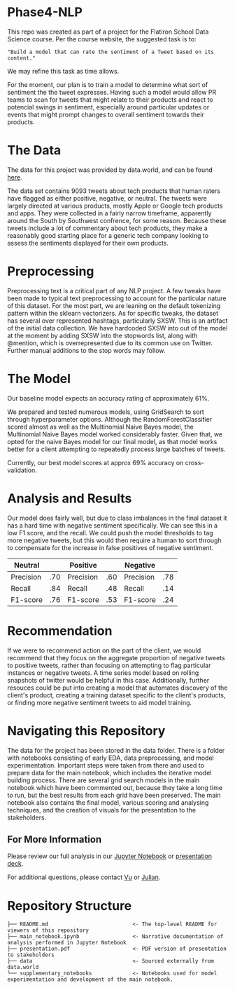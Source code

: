 # Phase4-NLP

This repo was created as part of a project for the Flatiron School Data Science course. Per the course website, the suggested task is to:

    "Build a model that can rate the sentiment of a Tweet based on its content."

We may refine this task as time allows.

For the moment, our plan is to train a model to determine what sort of sentiment the the tweet expresses. Having such a model would allow PR teams to scan for tweets that might relate to their products and react to potencial swings in sentiment, especially around particular updates or events that might prompt changes to overall sentiment towards their products. 

# The Data

The data for this project was provided by data.world, and can be found [here](https://data.world/crowdflower/brands-and-product-emotions).

The data set contains 9093 tweets about tech products that human raters have flagged as either positive, negative, or neutral. The tweets were largely directed at various products, mostly Apple or Google tech products and apps. They were collected in a fairly narrow timeframe, apparently around the South by Southwest confrence, for some reason. Because these tweets include a lot of commentary about tech products, they make a reasonably good starting place for a generic tech company looking to assess the sentiments displayed for their own products.

# Preprocessing

Preprocessing text is a critical part of any NLP project. A few tweaks have been made to typical text preprocessing to account for the particular nature of this dataset.  For the most part, we are leaning on the default tokenizing pattern within the sklearn vectorizers. As for specific tweaks, the dataset has several over represented hashtags, particularly SXSW. This is an artifact of the initial data collection. We have hardcoded SXSW into out of the model at the moment by adding SXSW into the stopwords list, along with @mention, which is overrepresented due to its common use on Twitter. Further manual additions to the stop words may follow.

# The Model

Our baseline model expects an accuracy rating of approximately 61%.

We prepared and tested numerous models, using GridSearch to sort through hyperparameter options. Although the RandomForestClassifier scored almost as well as the Multinomial Naive Bayes model, the Multinomial Naive Bayes model worked considerably faster. Given that, we opted for the naive Bayes model for our final model, as that model works better for a client attempting to repeatedly process large batches of tweets. 

Currently, our best model scores at approx 69% accuracy on cross-validation.

# Analysis and Results

Our model does fairly well, but due to class imbalances in the final dataset it has a hard time with negative sentiment specifically. We can see this in a low F1 score, and the recall. We could push the model thresholds to tag more negative tweets, but this would then require a human to sort through to compensate for the increase in false positives of negative sentiment.

| Neutral     |             | Positive   |             | Negative   |             |
| ----------- | ----------- |----------- | ----------- |----------- | ----------- |
| Precision   | .70         | Precision  | .60         | Precision  | .78         |
| Recall      | .84         | Recall     | .48         | Recall     | .14         |
| F1-score    | .76         | F1-score   | .53         | F1-score   | .24         |

# Recommendation

If we were to recommend action on the part of the client, we would recommend that they focus on the aggregate proportion of negative tweets to positive tweets, rather than focusing on attempting to flag particular instances or negative tweets. A time series model based on rolling snapshots of twitter would be helpful in this case. Additionally, further resouces could be put into creating a model that automates discovery of the client's product, creating a training dataset specific to the client's products, or finding more negative sentiment tweets to aid model training. 

# Navigating this Repository

The data for the project has been stored in the data folder. There is a folder with notebooks consisting of early EDA, data preprocessing, and model experimentation. Important steps were taken from there and used to prepare data for the main notebook, which includes the iterative model building process. There are several grid search models in the main notebook which have been commented out, because they take a long time to run, but the best results from each grid have been preserved. The main notebook also contains the final model, various scoring and analysing techniques, and the creation of visuals for the presentation to the stakeholders.

## For More Information
Please review our full analysis in our [Jupyter Notebook](./main_notebook.ipynb) or [presentation deck](./presentation.pdf).

For additional questions, please contact [Vu](mailto:avbrown313@gmail.com) or [Julian](mailto:wardjulianm@gmail.com).

# Repository Structure
```
├── README.md                           <- The top-level README for viewers of this repository
├── main_notebook.ipynb                 <- Narrative documentation of analysis performed in Jupyter Notebook
├── presentation.pdf                    <- PDF version of presentation to stakeholders
├── data                                <- Sourced externally from data.world
└── supplementary_notebooks             <- Notebooks used for model experimentation and development of the main notebook.
```
